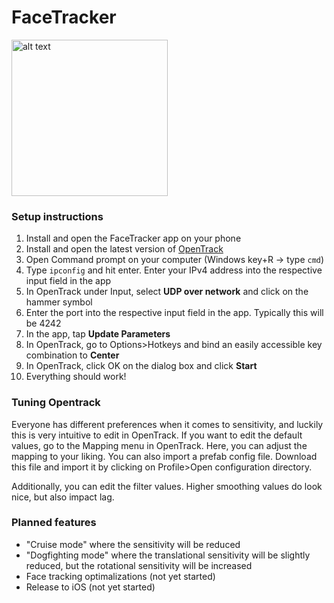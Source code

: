 # FaceTracker
<img src="https://github.com/Juulpy/FaceTracker/blob/gh-pages/path992n.png" alt="alt text" width="250" height="250">

### Setup instructions
1. Install and open the FaceTracker app on your phone
2. Install and open the latest version of [OpenTrack](https://github.com/opentrack/opentrack/releases)
3. Open Command prompt on your computer (Windows key+R -> type `cmd`)
4. Type `ipconfig` and hit enter. Enter your IPv4 address into the respective input field in the app
5. In OpenTrack under Input, select **UDP over network** and click on the hammer symbol
6. Enter the port into the respective input field in the app. Typically this will be 4242
7. In the app, tap **Update Parameters**
8. In OpenTrack, go to Options>Hotkeys and bind an easily accessible key combination to **Center**
9. In OpenTrack, click OK on the dialog box and click **Start**
10. Everything should work!


### Tuning Opentrack
Everyone has different preferences when it comes to sensitivity, and luckily this is very intuitive to edit in OpenTrack. If you want to edit the default values, go to the Mapping menu in OpenTrack. Here, you can adjust the mapping to your liking. You can also import a prefab config file. Download this file and import it by clicking on Profile>Open configuration directory.

Additionally, you can edit the filter values. Higher smoothing values do look nice, but also impact lag. 

### Planned features
* "Cruise mode" where the sensitivity will be reduced
* "Dogfighting mode" where the translational sensitivity will be slightly reduced, but the rotational sensitivity will be increased
* Face tracking optimalizations (not yet started)
* Release to iOS (not yet started)
